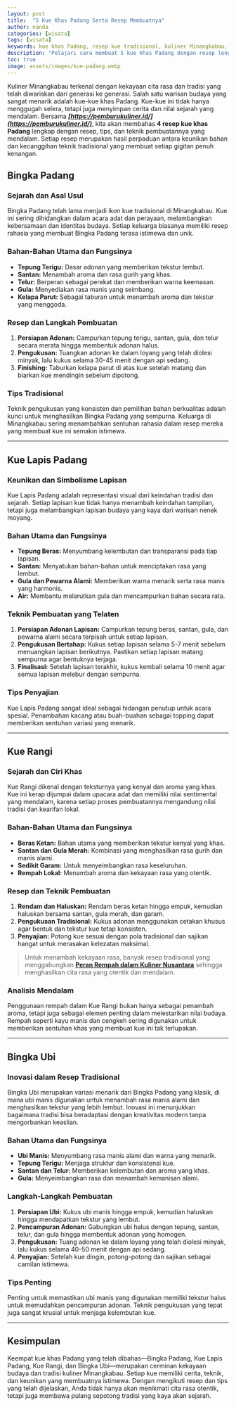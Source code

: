 ```yaml
---
layout: post
title:  "5 Kue Khas Padang Serta Resep Membuatnya"
author: nanda
categories: [wisata]
tags: [wisata]
keywords: kue khas Padang, resep kue tradisional, kuliner Minangkabau, rempah dalam kuliner
description: "Pelajari cara membuat 5 kue khas Padang dengan resep lengkap dan pembahasan mendalam, serta eksplorasi peran rempah dalam kuliner Nusantara"
toc: true
image: assets/images/kue-padang.webp
---
```


Kuliner Minangkabau terkenal dengan kekayaan cita rasa dan tradisi yang telah diwariskan dari generasi ke generasi. Salah satu warisan budaya yang sangat menarik adalah kue-kue khas Padang. Kue-kue ini tidak hanya menggugah selera, tetapi juga menyimpan cerita dan nilai sejarah yang mendalam. Bersama ***[https://pemburukuliner.id/](https://pemburukuliner.id/)***, kita akan membahas **4 resep kue khas Padang** lengkap dengan resep, tips, dan teknik pembuatannya yang mendalam. Setiap resep merupakan hasil perpaduan antara keunikan bahan dan kecanggihan teknik tradisional yang membuat setiap gigitan penuh kenangan.

## Bingka Padang

### Sejarah dan Asal Usul
Bingka Padang telah lama menjadi ikon kue tradisional di Minangkabau. Kue ini sering dihidangkan dalam acara adat dan perayaan, melambangkan kebersamaan dan identitas budaya. Setiap keluarga biasanya memiliki resep rahasia yang membuat Bingka Padang terasa istimewa dan unik.

### Bahan-Bahan Utama dan Fungsinya
- **Tepung Terigu:** Dasar adonan yang memberikan tekstur lembut.
- **Santan:** Menambah aroma dan rasa gurih yang khas.
- **Telur:** Berperan sebagai perekat dan memberikan warna keemasan.
- **Gula:** Menyediakan rasa manis yang seimbang.
- **Kelapa Parut:** Sebagai taburan untuk menambah aroma dan tekstur yang menggoda.

### Resep dan Langkah Pembuatan
1. **Persiapan Adonan:** Campurkan tepung terigu, santan, gula, dan telur secara merata hingga membentuk adonan halus.
2. **Pengukusan:** Tuangkan adonan ke dalam loyang yang telah diolesi minyak, lalu kukus selama 30-45 menit dengan api sedang.
3. **Finishing:** Taburkan kelapa parut di atas kue setelah matang dan biarkan kue mendingin sebelum dipotong.

### Tips Tradisional
Teknik pengukusan yang konsisten dan pemilihan bahan berkualitas adalah kunci untuk menghasilkan Bingka Padang yang sempurna. Keluarga di Minangkabau sering menambahkan sentuhan rahasia dalam resep mereka yang membuat kue ini semakin istimewa.

---

## Kue Lapis Padang

### Keunikan dan Simbolisme Lapisan
Kue Lapis Padang adalah representasi visual dari keindahan tradisi dan sejarah. Setiap lapisan kue tidak hanya menambah keindahan tampilan, tetapi juga melambangkan lapisan budaya yang kaya dari warisan nenek moyang.

### Bahan Utama dan Fungsinya
- **Tepung Beras:** Menyumbang kelembutan dan transparansi pada tiap lapisan.
- **Santan:** Menyatukan bahan-bahan untuk menciptakan rasa yang lembut.
- **Gula dan Pewarna Alami:** Memberikan warna menarik serta rasa manis yang harmonis.
- **Air:** Membantu melarutkan gula dan mencampurkan bahan secara rata.

### Teknik Pembuatan yang Telaten
1. **Persiapan Adonan Lapisan:** Campurkan tepung beras, santan, gula, dan pewarna alami secara terpisah untuk setiap lapisan.
2. **Pengukusan Bertahap:** Kukus setiap lapisan selama 5-7 menit sebelum menuangkan lapisan berikutnya. Pastikan setiap lapisan matang sempurna agar bentuknya terjaga.
3. **Finalisasi:** Setelah lapisan terakhir, kukus kembali selama 10 menit agar semua lapisan melebur dengan sempurna.

### Tips Penyajian
Kue Lapis Padang sangat ideal sebagai hidangan penutup untuk acara spesial. Penambahan kacang atau buah-buahan sebagai topping dapat memberikan sentuhan variasi yang menarik.

---

## Kue Rangi

### Sejarah dan Ciri Khas
Kue Rangi dikenal dengan teksturnya yang kenyal dan aroma yang khas. Kue ini kerap dijumpai dalam upacara adat dan memiliki nilai sentimental yang mendalam, karena setiap proses pembuatannya mengandung nilai tradisi dan kearifan lokal.

### Bahan-Bahan Utama dan Fungsinya
- **Beras Ketan:** Bahan utama yang memberikan tekstur kenyal yang khas.
- **Santan dan Gula Merah:** Kombinasi yang menghasilkan rasa gurih dan manis alami.
- **Sedikit Garam:** Untuk menyeimbangkan rasa keseluruhan.
- **Rempah Lokal:** Menambah aroma dan kekayaan rasa yang otentik.

### Resep dan Teknik Pembuatan
1. **Rendam dan Haluskan:** Rendam beras ketan hingga empuk, kemudian haluskan bersama santan, gula merah, dan garam.
2. **Pengukusan Tradisional:** Kukus adonan menggunakan cetakan khusus agar bentuk dan tekstur kue tetap konsisten.
3. **Penyajian:** Potong kue sesuai dengan pola tradisional dan sajikan hangat untuk merasakan kelezatan maksimal.

> Untuk menambah kekayaan rasa, banyak resep tradisional yang menggabungkan **[Peran Rempah dalam Kuliner Nusantara](https://pemburukuliner.id/informasi/peran-rempah-dalam-kuliner-nusantara/)** sehingga menghasilkan cita rasa yang otentik dan mendalam.

### Analisis Mendalam
Penggunaan rempah dalam Kue Rangi bukan hanya sebagai penambah aroma, tetapi juga sebagai elemen penting dalam melestarikan nilai budaya. Rempah seperti kayu manis dan cengkeh sering digunakan untuk memberikan sentuhan khas yang membuat kue ini tak terlupakan.

---

## Bingka Ubi

### Inovasi dalam Resep Tradisional
Bingka Ubi merupakan variasi menarik dari Bingka Padang yang klasik, di mana ubi manis digunakan untuk menambah rasa manis alami dan menghasilkan tekstur yang lebih lembut. Inovasi ini menunjukkan bagaimana tradisi bisa beradaptasi dengan kreativitas modern tanpa mengorbankan keaslian.

### Bahan Utama dan Fungsinya
- **Ubi Manis:** Menyumbang rasa manis alami dan warna yang menarik.
- **Tepung Terigu:** Menjaga struktur dan konsistensi kue.
- **Santan dan Telur:** Memberikan kelembutan dan aroma yang khas.
- **Gula:** Menyeimbangkan rasa dan menambah kemanisan alami.

### Langkah-Langkah Pembuatan
1. **Persiapan Ubi:** Kukus ubi manis hingga empuk, kemudian haluskan hingga mendapatkan tekstur yang lembut.
2. **Pencampuran Adonan:** Gabungkan ubi halus dengan tepung, santan, telur, dan gula hingga membentuk adonan yang homogen.
3. **Pengukusan:** Tuang adonan ke dalam loyang yang telah diolesi minyak, lalu kukus selama 40-50 menit dengan api sedang.
4. **Penyajian:** Setelah kue dingin, potong-potong dan sajikan sebagai camilan istimewa.

### Tips Penting
Penting untuk memastikan ubi manis yang digunakan memiliki tekstur halus untuk memudahkan pencampuran adonan. Teknik pengukusan yang tepat juga sangat krusial untuk menjaga kelembutan kue.

---

## Kesimpulan

Keempat kue khas Padang yang telah dibahas—Bingka Padang, Kue Lapis Padang, Kue Rangi, dan Bingka Ubi—merupakan cerminan kekayaan budaya dan tradisi kuliner Minangkabau. Setiap kue memiliki cerita, teknik, dan keunikan yang membuatnya istimewa. Dengan mengikuti resep dan tips yang telah dijelaskan, Anda tidak hanya akan menikmati cita rasa otentik, tetapi juga membawa pulang sepotong tradisi yang kaya akan sejarah.


